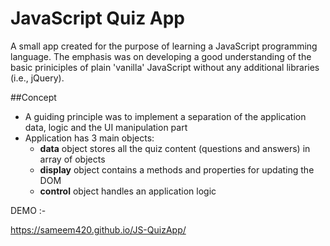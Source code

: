 # JavaScript Quiz App
A small app created for the purpose of learning a JavaScript programming language. The emphasis was on developing a good understanding of the basic priniciples of plain 'vanilla' JavaScript without any additional libraries (i.e., jQuery).

##Concept 
- A guiding principle was to implement a separation of the application data, logic and the UI manipulation part
- Application has 3 main objects: 
    - **data** object stores all the quiz content (questions and answers) in array of objects 
	- **display** object contains a methods and properties for updating the DOM
	- **control** object handles an application logic
	
	
DEMO :-

https://sameem420.github.io/JS-QuizApp/
	